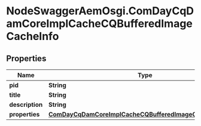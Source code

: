 # NodeSwaggerAemOsgi.ComDayCqDamCoreImplCacheCQBufferedImageCacheInfo

## Properties
Name | Type | Description | Notes
------------ | ------------- | ------------- | -------------
**pid** | **String** |  | [optional] 
**title** | **String** |  | [optional] 
**description** | **String** |  | [optional] 
**properties** | [**ComDayCqDamCoreImplCacheCQBufferedImageCacheProperties**](ComDayCqDamCoreImplCacheCQBufferedImageCacheProperties.md) |  | [optional] 


